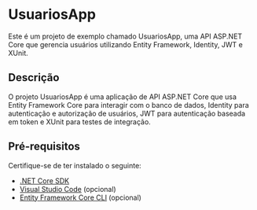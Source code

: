 # UsuariosApp

Este é um projeto de exemplo chamado UsuariosApp, uma API ASP.NET Core que gerencia usuários utilizando Entity Framework, Identity, JWT e XUnit.

## Descrição

O projeto UsuariosApp é uma aplicação de API ASP.NET Core que usa Entity Framework Core para interagir com o banco de dados, Identity para autenticação e autorização de usuários, JWT para autenticação baseada em token e XUnit para testes de integração.

## Pré-requisitos

Certifique-se de ter instalado o seguinte:

- [.NET Core SDK](https://dotnet.microsoft.com/download)
- [Visual Studio Code](https://code.visualstudio.com/) (opcional)
- [Entity Framework Core CLI](https://docs.microsoft.com/en-us/ef/core/cli/dotnet) (opcional)
